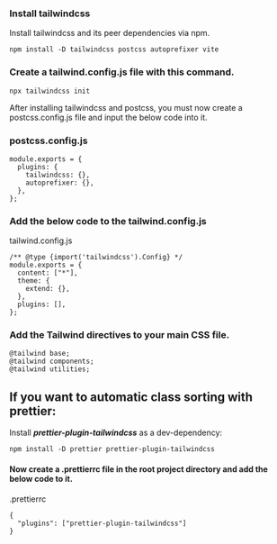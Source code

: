 ### Install tailwindcss

Install tailwindcss and its peer dependencies via npm.

```
npm install -D tailwindcss postcss autoprefixer vite
```

### Create a tailwind.config.js file with this command.

```
npx tailwindcss init
```

After installing tailwindcss and postcss, you must now create a postcss.config.js file and input the below code into it.

### postcss.config.js

```
module.exports = {
  plugins: {
    tailwindcss: {},
    autoprefixer: {},
  },
};
```

### Add the below code to the tailwind.config.js

tailwind.config.js

```
/** @type {import('tailwindcss').Config} */
module.exports = {
  content: ["*"],
  theme: {
    extend: {},
  },
  plugins: [],
};
```

### Add the Tailwind directives to your main CSS file.

```
@tailwind base;
@tailwind components;
@tailwind utilities;
```

## If you want to automatic class sorting with prettier:

Install **_prettier-plugin-tailwindcss_** as a dev-dependency:

```
npm install -D prettier prettier-plugin-tailwindcss
```

#### Now create a .prettierrc file in the root project directory and add the below code to it.

.prettierrc

```
{
  "plugins": ["prettier-plugin-tailwindcss"]
}
```
